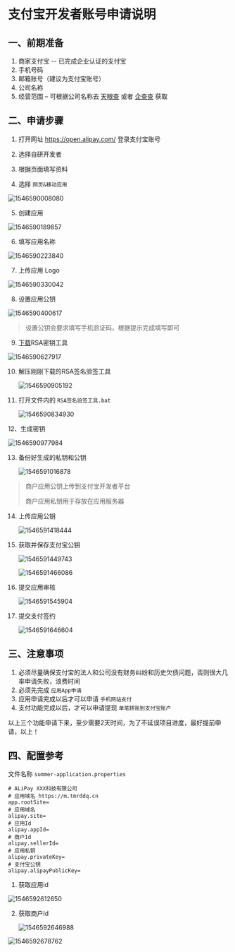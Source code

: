 # 支付宝开发者账号申请说明

## 一、前期准备

1. 商家支付宝 -- 已完成企业认证的支付宝
2. 手机号码
3. 邮箱账号（建议为支付宝账号）
4. 公司名称
5. 经营范围 – 可根据公司名称去 [天眼查](https://www.tianyancha.com/) 或者 [企查查](https://www.qichacha.com/) 获取

## 二、申请步骤

1. 打开网址 https://open.alipay.com/ 登录支付宝账号

2. 选择自研开发者

3. 根据页面填写资料

4. 选择 `网页&移动应用`

 ![1546590008080](assets/1546590008080.png)

5. 创建应用

 ![1546590189857](assets/1546590189857.png)

6. 填写应用名称

 ![1546590223840](assets/1546590223840.png)

7. 上传应用 Logo

 ![1546590330042](assets/1546590330042.png)

8. 设置应用公钥

 ![1546590400617](assets/1546590400617.png)

 > 设置公钥会要求填写手机验证码，根据提示完成填写即可

9. [下载](https://docs.open.alipay.com/291/106097/)RSA密钥工具

![1546590627917](assets/1546590627917.png)

10. 解压刚刚下载的RSA签名验签工具

    ![1546590905192](assets/1546590905192.png)

11. 打开文件内的 `RSA签名验签工具.bat`

    ![1546590834930](assets/1546590834930.png)

12、生成密钥

![1546590977984](assets/1546590977984.png)

13. 备份好生成的私钥和公钥

    ![1546591016878](assets/1546591016878.png)

> 商户应用公钥上传到支付宝开发者平台
>
> 商户应用私钥用于存放在应用服务器

14. 上传应用公钥

    ![1546591418444](assets/1546591418444.png)

15. 获取并保存支付宝公钥

    ![1546591449743](assets/1546591449743.png)

    ![1546591466086](assets/1546591466086.png)

16. 提交应用审核

    ![1546591545904](assets/1546591545904.png)

17. 提交支付签约

    ![1546591646604](assets/1546591646604.png)

## 三、注意事项

1. 必须尽量确保支付宝的法人和公司没有财务纠纷和历史欠债问题，否则很大几率申请失败，浪费时间
2. 必须先完成 `应用App申请`
3. 应用申请完成以后才可以申请 `手机网站支付`
4. 支付功能完成以后，才可以申请提现 `单笔转账到支付宝账户`

以上三个功能申请下来，至少需要2天时间，为了不延误项目进度，最好提前申请，以上！

## 四、配置参考

文件名称 `summer-application.properties`

```
# ALiPay XXX科技有限公司
# 应用域名 https://m.tmrddq.cn
app.rootSite=
# 应用域名
alipay.site=
# 应用Id
alipay.appId=
# 商户Id
alipay.sellerId=
# 应用私钥
alipay.privateKey=
# 支付宝公钥
alipay.alipayPublicKey=
```

1. 获取应用id

![1546592612650](assets/1546592612650.png)

2. 获取商户Id

   ![1546592646988](assets/1546592646988.png)

![1546592678762](assets/1546592678762.png)